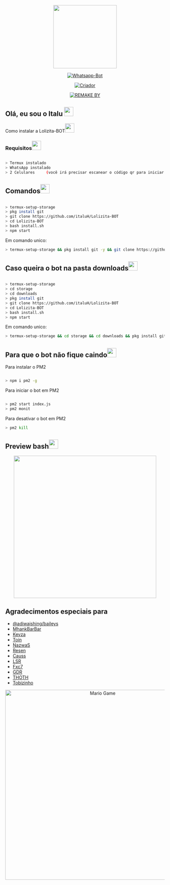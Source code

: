 <p align="center">
<img src="https://is3-ssl.mzstatic.com/image/thumb/Music114/v4/46/4c/14/464c1490-1ae1-d93f-fa13-278d56806f6a/artwork.jpg/400x400cc.jpg" height="200"/>
</p>
<p align="center">
<a href="#"><img title="Whatsapp-Bot" src="https://img.shields.io/badge/Whatsapp--Bot Para Termux-black?colorA=red&style=for-the-badge"></a>
</p>
<p align="center">
<a href="https://github.com/tobizinho"><img title="Criador" src="https://img.shields.io/badge/Criador-Tobi-cyan.svg?style=for-the-badge&logo=github"></a>
</p>
<p align="center">
<a href="https://github.com/italuH"><img title="REMAKE BY" src="https://img.shields.io/badge/REMAKE BY ITALUH-magenta?colorA=red&style=for-the-badge"></a>
</p>



## Olá, eu sou o Italu <img src="https://github.com/TheDudeThatCode/TheDudeThatCode/blob/master/Assets/Hi.gif" width="29px">


<summary>Como instalar a Lolizita-BOT<img src="https://github.com/TheDudeThatCode/TheDudeThatCode/blob/master/Assets/hmm.gif" width="29px"></summary>

### Requisitos<img src="https://github.com/TheDudeThatCode/TheDudeThatCode/blob/master/Assets/powerup.gif" width="29px">

```bash

> Termux instalado
> WhatsApp instalado
> 2 Celulares     (você irá precisar escanear o código qr para iniciar a Lolizita-BOT)

```

## Comandos<img src="https://github.com/TheDudeThatCode/TheDudeThatCode/blob/master/Assets/Mario_Hello_Big.gif" width="29px">

```bash

> termux-setup-storage     
> pkg install git     
> git clone https://github.com/italuH/Lolizita-BOT  
> cd Lolizita-BOT    
> bash install.sh     
> npm start
```

Em comando unico:
```bash
> termux-setup-storage && pkg install git -y && git clone https://github.com/italuH/Lolizita-BOT && cd Lolizita-BOT && bash install.sh && npm start

```
## Caso queira o bot na pasta downloads<img src="https://github.com/TheDudeThatCode/TheDudeThatCode/blob/master/Assets/Earth.gif" width="29px">

```bash

> termux-setup-storage 
> cd storage
> cd downloads
> pkg install git     
> git clone https://github.com/italuH/Lolizita-BOT    
> cd Lolizita-BOT    
> bash install.sh     
> npm start
```
Em comando unico:
```bash
> termux-setup-storage && cd storage && cd downloads && pkg install git -y && git clone https://github.com/italuH/Lolizita-BOT && cd Lolizita-BOT && bash install.sh && npm start

```

## Para que o bot não fique caindo<img src="https://github.com/TheDudeThatCode/TheDudeThatCode/blob/master/Assets/Developer.gif" width="29px">

Para instalar o PM2
```bash

> npm i pm2 -g  
```  

Para iniciar o bot em PM2
```bash 

> pm2 start index.js  
> pm2 monit    
```

Para desativar o bot em PM2
```bash
> pm2 kill    
```

## Preview bash<img src="https://github.com/TheDudeThatCode/TheDudeThatCode/blob/master/Assets/gandalf_parrot.gif" width="29px">
<p align="center">
  
<img src="https://raw.githubusercontent.com/italuH/Tiringa-BOT/main/ezgif-6-59ef6c9dcafd.gif" width="450">
  
<p align="center">
  
## Agradecimentos especiais para

- [@adiwajshing/baileys](https://github.com/adiwajshing/Baileys) 
- [MhankBarBar](https://github.com/mhankbarbar)
- [Kevza](https://github.com/kevzka)
- [Toin](https://github.com/ToinNetuh)
- [NazwaS](https://github.com/NazwaS)
- [Resen](https://github.com/Resen22194)
- [Causs](https://github.com/Admcauss-alt)
- [LSR](https://github.com/xMISTICx)
- [Fxc7](https://github.com/Fxc7)
- [GDR](https://github.com/viniciusgdr)
- [THOTH](https://github.com/thothdeus)
- [Tobizinho](https://github.com/tobizinho)

<p align="center">
<img src="https://github.com/TheDudeThatCode/TheDudeThatCode/blob/master/Assets/Mario_Gameplay.gif" alt="Mario Game" width="600" />
<p align="center">




